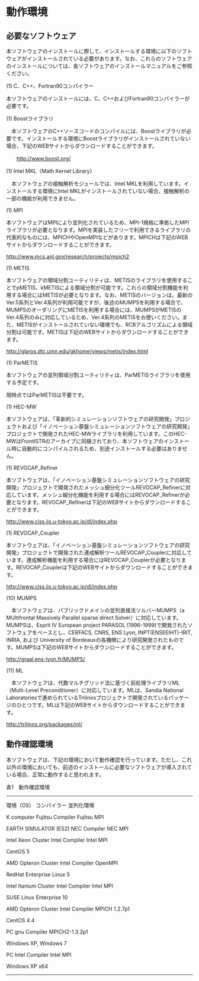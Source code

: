 # 動作環境

## 必要なソフトウェア

本ソフトウェアのインストールに際して、インストールする環境に以下のソフトウェアがインストールされている必要があります。なお、これらのソフトウェアのインストールについては、各ソフトウェアのインストールマニュアルをご参照ください。

(1) C、C++、Fortran90コンパイラー

本ソフトウェアのインストールには、C、C++およびFortran90コンパイラーが必要です。

(1) Boostライブラリ

　本ソフトウェアのC++ソースコードのコンパイルには、Boostライブラリが必要です。インストールする環境にBoostライブラリがインストールされていない場合、下記のWEBサイトからダウンロードすることができます。

　　<http://www.boost.org/>

(1) Intel MKL（Math Kernel Library）

　本ソフトウェアの接触解析モジュールでは、Intel
MKLを利用しています。インストールする環境にIntel
MKLがインストールされていない場合、接触解析の一部の機能が利用できません。

(1) MPI

本ソフトウェアはMPIにより並列化されているため、MPI-1規格に準拠したMPIライブラリが必要となります。MPIを実装したフリーで利用できるライブラリの代表的なものには、MPICHやOpenMPIなどがあります。MPICHは下記のWEBサイトからダウンロードすることができます。

http://www.mcs.anl.gov/research/projects/mpich2

(1) METIS

本ソフトウェアの領域分割ユーティリティは、METISのライブラリを使用することでpMETIS、kMETISによる領域分割が可能です。これらの領域分割機能を利用する場合にはMETISが必要となります。なお、METISのバージョンは、最新のVer.5系列とVer.4系列が利用可能ですが、後述のMUMPSを利用する場合で、MUMPSのオーダリングにMETISを利用する場合には、MUMPSがMETISのVer.4系列のみに対応しているため、Ver.4系列のMETISをお使いください。また、METISがインストールされていない環境でも、RCBアルゴリズムによる領域分割は可能です。METISは下記のWEBサイトからダウンロードすることができます。

http://glaros.dtc.umn.edu/gkhome/views/metis/index.html

(1) ParMETIS

本ソフトウェアの並列領域分割ユーティリティは、ParMETISライブラリを使用する予定です。

現時点ではParMETISは不要です。

(1) HEC-MW

本ソフトウェアは、「革新的シミュレーションソフトウェアの研究開発」プロジェクトおよび「イノベーション基盤シミュレーションソフトウェアの研究開発」プロジェクトで開発されたHEC-MWライブラリを利用しています。このHEC-MWはFrontISTRのアーカイブに同梱されており、本ソフトウェアのインストール時に自動的にコンパイルされるため、別途インストールする必要はありません。

(1) REVOCAP\_Refiner

本ソフトウェアは、「イノベーション基盤シミュレーションソフトウェアの研究開発」プロジェクトで開発されたメッシュ細分化ツールREVOCAP\_Refinerに対応しています。メッシュ細分化機能を利用する場合にはREVOCAP\_Refinerが必要となります。REVOCAP\_Refinerは下記のWEBサイトからダウンロードすることができます。

http://www.ciss.iis.u-tokyo.ac.jp/dl/index.php

(1) REVOCAP\_Coupler

本ソフトウェアは、「イノベーション基盤シミュレーションソフトウェアの研究開発」プロジェクトで開発された連成解析ツールREVOCAP\_Couplerに対応しています。連成解析機能を利用する場合にはREVOCAP\_Couplerが必要となります。REVOCAP\_Couplerは下記のWEBサイトからダウンロードすることができます。

http://www.ciss.iis.u-tokyo.ac.jp/dl/index.php

\(10) MUMPS

　本ソフトウェアは、パブリックドメインの並列直接法ソルバーMUMPS（a
MUltifrontal Massively Parallel sparse direct
Solver）に対応しています。MUMPSは、Esprit IV European project PARASOL
(1996-1999)で開発されたソフトウェアをベースとし、CERFACS, CNRS, ENS
Lyon, INPT(ENSEEIHT)-IRIT, INRIA, および University of
Bordeauxの各機関により研究開発されたものです。MUMPSは下記のWEBサイトからダウンロードすることができます。

http://graal.ens-lyon.fr/MUMPS/

\(11) ML

　本ソフトウェアは、代数マルチグリッド法に基づく前処理ライブラリML（Multi-Level
Preconditioner）に対応しています。MLは、Sandia National
Laboratoriesで進められているTrilinosプロジェクトで開発されているパッケージのひとつです。MLは下記のWEBサイトからダウンロードすることができます。

http://trilinos.org/packages/ml/

## 動作確認環境

本ソフトウェアは、下記の環境において動作確認を行っています。ただし、これ以外の環境においても、前述のインストールに必要なソフトウェアが導入されている場合、正常に動作すると思われます。

表1　動作確認環境

  --------------------------- ------------------ ----------------
  環境（OS）                  コンパイラー       並列化環境

  K computer                  Fujitsu Compiler   Fujitsu MPI

  EARTH SIMULATOR (ES2)       NEC Compiler       NEC MPI

  Intel Xeon Cluster          Intel Compiler     Intel MPI

  CentOS 5                                       

  AMD Opteron Cluster         Intel Compiler     OpenMPI

  RedHat Enterprise Linux 5                      

  Intel Itanium Cluster       Intel Compiler     Intel MPI

  SUSE Linux Enterprise 10                       

  AMD Opteron Cluster         Intel Compiler     MPICH 1.2.7p1

  CentOS 4.4                                     

  PC                          gnu Compiler       MPICH2-1.3.2p1

  Windows XP, Windows 7                          

  PC                          Intel Compiler     Intel MPI

  Windows XP x64                                 
  --------------------------- ------------------ ----------------
